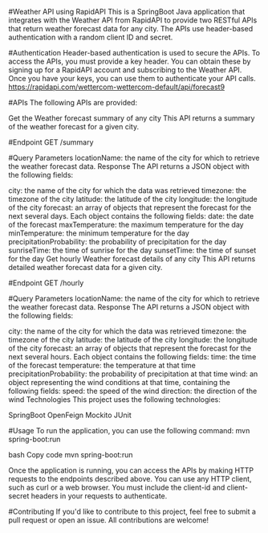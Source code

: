 #Weather API using RapidAPI
This is a SpringBoot Java application that integrates with the Weather API from RapidAPI to provide two RESTful APIs that return weather forecast data for any city. The APIs use header-based authentication with a random client ID and secret.

#Authentication
Header-based authentication is used to secure the APIs. To access the APIs, you must provide a key header. You can obtain these by signing up for a RapidAPI account and subscribing to the Weather API. Once you have your keys, you can use them to authenticate your API calls.
https://rapidapi.com/wettercom-wettercom-default/api/forecast9

#APIs
The following APIs are provided:

Get the Weather forecast summary of any city
This API returns a summary of the weather forecast for a given city.

#Endpoint
GET /summary

#Query Parameters
locationName: the name of the city for which to retrieve the weather forecast data.
Response
The API returns a JSON object with the following fields:

city: the name of the city for which the data was retrieved
timezone: the timezone of the city
latitude: the latitude of the city
longitude: the longitude of the city
forecast: an array of objects that represent the forecast for the next several days. Each object contains the following fields:
date: the date of the forecast
maxTemperature: the maximum temperature for the day
minTemperature: the minimum temperature for the day
precipitationProbability: the probability of precipitation for the day
sunriseTime: the time of sunrise for the day
sunsetTime: the time of sunset for the day
Get hourly Weather forecast details of any city
This API returns detailed weather forecast data for a given city.

#Endpoint
GET /hourly

#Query Parameters
locationName: the name of the city for which to retrieve the weather forecast data.
Response
The API returns a JSON object with the following fields:

city: the name of the city for which the data was retrieved
timezone: the timezone of the city
latitude: the latitude of the city
longitude: the longitude of the city
forecast: an array of objects that represent the forecast for the next several hours. Each object contains the following fields:
time: the time of the forecast
temperature: the temperature at that time
precipitationProbability: the probability of precipitation at that time
wind: an object representing the wind conditions at that time, containing the following fields:
speed: the speed of the wind
direction: the direction of the wind
Technologies
This project uses the following technologies:

SpringBoot
OpenFeign
Mockito
JUnit

#Usage
To run the application, you can use the following command:
mvn spring-boot:run



bash
Copy code
mvn spring-boot:run


Once the application is running, you can access the APIs by making HTTP requests to the endpoints described above. You can use any HTTP client, such as curl or a web browser. You must include the client-id and client-secret headers in your requests to authenticate.

#Contributing
If you'd like to contribute to this project, feel free to submit a pull request or open an issue. All contributions are welcome!
